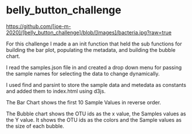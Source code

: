 # belly_button_challenge

https://github.com/[joe-m-2020]/[belly_button_challenge]/blob/[Images]/bacteria.jpg?raw=true

For this challenge I made a an init function that held the sub functions for building the bar plot, populating the metadata, and building the bubble chart.

I read the samples.json file in and created a drop down menu for passing the sample names for selecting the data to change dynamically.

I used find and parsint to store the sample data and metedata as constants and added them to index.html using d3js.

The Bar Chart shows the first 10 Sample Values in reverse order.

The Bubble chart shows the OTU ids as the x value, the Samples values as the Y value. It shows the OTU ids as the colors and the Sample values as the size of each bubble.